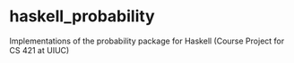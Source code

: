 # haskell_probability
Implementations of the probability package for Haskell (Course Project for CS 421 at UIUC)  
